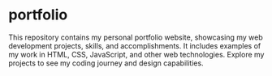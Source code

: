 # portfolio
This repository contains my personal portfolio website, showcasing my web development projects, skills, and accomplishments. It includes examples of my work in HTML, CSS, JavaScript, and other web technologies. Explore my projects to see my coding journey and design capabilities.
